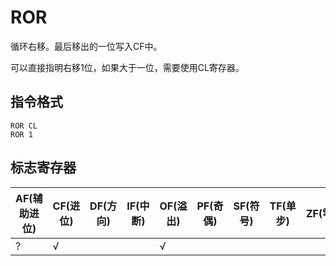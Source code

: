 # ROR

循环右移。最后移出的一位写入CF中。

可以直接指明右移1位，如果大于一位，需要使用CL寄存器。

## 指令格式
```
ROR CL
ROR 1
```

## 标志寄存器
| AF(辅助进位) | CF(进位) | DF(方向) | IF(中断) | OF(溢出) | PF(奇偶) | SF(符号) | TF(单步) | ZF(零) |
|---|---|---|---|---|---|---|---|---|
| ? | √ |  |  | √ |  |  |  | |